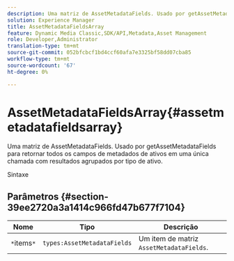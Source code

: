 ```yaml
---
description: Uma matriz de AssetMetadataFields. Usado por getAssetMetadataFields para retornar todos os campos de metadados de ativos em uma única chamada com resultados agrupados por tipo de ativo.
solution: Experience Manager
title: AssetMetadataFieldsArray
feature: Dynamic Media Classic,SDK/API,Metadata,Asset Management
role: Developer,Administrator
translation-type: tm+mt
source-git-commit: 052bfcbcf1bd4ccf60afa7e3325bf58dd07cba85
workflow-type: tm+mt
source-wordcount: '67'
ht-degree: 0%

---
```



# AssetMetadataFieldsArray{#assetmetadatafieldsarray}

Uma matriz de AssetMetadataFields. Usado por getAssetMetadataFields para retornar todos os campos de metadados de ativos em uma única chamada com resultados agrupados por tipo de ativo.

Sintaxe

## Parâmetros {#section-39ee2720a3a1414c966fd47b677f7104}

| Nome | Tipo | Descrição |
|---|---|---|
| `*`items`*` | `types:AssetMetadataFields` | Um item de matriz `AssetMetadataFields`. |

